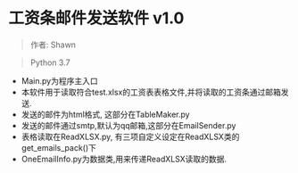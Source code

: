 # 工资条邮件发送软件 v1.0

> 作者: Shawn

> Python 3.7

* Main.py为程序主入口
* 本软件用于读取符合test.xlsx的工资表表格文件,并将读取的工资条通过邮箱发送.
* 发送的邮件为html格式, 这部分在TableMaker.py
* 发送的邮件通过smtp,默认为qq邮箱,这部分在EmailSender.py
* 表格读取在ReadXLSX.py, 有三项自定义设定在ReadXLSX类的get_emails_pack()下
* OneEmailInfo.py为数据类,用来传递ReadXLSX读取的数据.